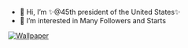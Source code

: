 - 👋 Hi, I’m ✨@45th president of the United States✨
- 👀 I’m interested in Many Followers and Starts


[![Wallpaper](https://www.atlanticcouncil.org/wp-content/uploads/2017/08/StatueofLibertyFeature.jpg)](https://github.com/donaldtrump5181)
